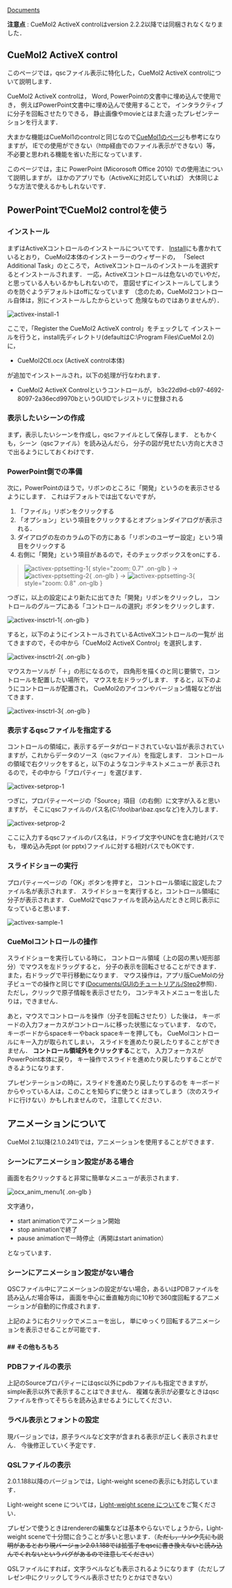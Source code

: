 [Documents](../../Documents)

**注意点**
:   CueMol2 ActiveX controlはversion 2.2.2以降では同梱されなくなりました．


## CueMol2 ActiveX control
このページでは，qscファイル表示に特化した，CueMol2 ActiveX controlについて説明します．

CueMol2 ActiveX controlは，
Word, PowerPointの文書中に埋め込んで使用でき，
例えばPowerPoint文書中に埋め込んで使用することで，
インタラクティブに分子を回転させたりできる，
静止画像やmovieとはまた違ったプレゼンテーションを行えます．

大まかな機能はCueMol1のcontrolと同じなので[CueMol1のページ](../../Documents/ActiveX)も参考になりますが，
IEでの使用ができない（http経由でのファイル表示ができない）等，
不必要と思われる機能を省いた形になっています．

このページでは，主に
PowerPoint (Micorosoft Office 2010)
での使用法について説明しますが，
ほかのアプリでも（ActiveXに対応していれば）
大体同じような方法で使えるかもしれないです．

## PowerPointでCueMol2 controlを使う

### インストール
まずはActiveXコントロールのインストールについてです．
[Install](../../Install)にも書かれているとおり，
CueMol2本体のインストーラーのウィザードの，
「Select Additional Task」のところで，
ActiveXコントロールのインストールを選択するとインストールされます．
一応，ActiveXコントロールは危ないのでいやだ，
と思っている人もいるかもしれないので，
意図せずにインストールしてしまうのを防ぐようデフォルトはoffになっています
（念のため，CueMol2コントロール自体は，別にインストールしたからといって
危険なものではありませんが）．


![activex-install-1](../../assets/images/cuemol2/CueMol2Ctl_ocx/activex-install-1.png)


ここで，「Register the CueMol2 ActiveX control」をチェックして
インストールを行うと，install先ディレクトリ(defaultはC:\Program Files\CueMol 2.0\)に，
*  CueMol2Ctl.ocx (ActiveX control本体)

が追加でインストールされ，以下の処理が行なわれます．

*  CueMol2 ActiveX Controlというコントロールが，
b3c22d9d-cb97-4692-8097-2a36ecd9970bというGUIDでレジストリに登録される

### 表示したいシーンの作成
まず，表示したいシーンを作成し，qscファイルとして保存します．
ともかくも，シーン（qscファイル）を読み込んだら，
分子の図が見せたい方向と大きさで出るようにしておくわけです．

### PowerPoint側での準備
次に，PowerPointのほうで，リボンのところに「開発」というのを表示させるようにします．
これはデフォルトでは出てないですが，
1.  「ファイル」リボンをクリックする
1.  「オプション」という項目をクリックするとオプションダイアログが表示される．
1.  ダイアログの左のカラムの下の方にある「リボンのユーザー設定」という項目をクリックする
1.  右側に「開発」という項目があるので，そのチェックボックスをonにする．


> ![activex-pptsetting-1](../../assets/images/cuemol2/CueMol2Ctl_ocx/activex-pptsetting-1.png){ style="zoom: 0.7" .on-glb } → ![activex-pptsetting-2](../../assets/images/cuemol2/CueMol2Ctl_ocx/activex-pptsetting-2.png){ .on-glb }  → ![activex-pptsetting-3](../../assets/images/cuemol2/CueMol2Ctl_ocx/activex-pptsetting-3.png){ style="zoom: 0.8" .on-glb } 

つぎに，以上の設定により新たに出てきた「開発」リボンをクリックし，
コントロールのグループにある「コントロールの選択」ボタンをクリックします．


![activex-insctrl-1](../../assets/images/cuemol2/CueMol2Ctl_ocx/activex-insctrl-1.png){ .on-glb }


すると，以下のようにインストールされているActiveXコントロールの一覧が
出てきますので，その中から「CueMol2 ActiveX Control」を選択します．


![activex-insctrl-2](../../assets/images/cuemol2/CueMol2Ctl_ocx/activex-insctrl-2.png){ .on-glb }


マウスカーソルが「＋」の形になるので，
四角形を描くのと同じ要領で，コントロールを配置したい場所で，
マウスを左ドラッグします．
すると，以下のようにコントロールが配置され，
CueMol2のアイコンやバージョン情報などが出てきます．


![activex-insctrl-3](../../assets/images/cuemol2/CueMol2Ctl_ocx/activex-insctrl-3.png){ .on-glb }


### 表示するqscファイルを指定する
コントロールの領域に，表示するデータがロードされていない旨が表示されていますが，これからデータのソース（qscファイル）を指定します．
コントロールの領域で右クリックをすると，以下のようなコンテキストメニューが
表示されるので，その中から「プロパティー」を選びます．


![activex-setprop-1](../../assets/images/cuemol2/CueMol2Ctl_ocx/activex-setprop-1.png)


つぎに，プロパティーページの「Source」項目（の右側）に文字が入ると思いますが，
そこにqscファイルのパス名(C:\foo\bar\baz.qscなど)を入力します．


![activex-setprop-2](../../assets/images/cuemol2/CueMol2Ctl_ocx/activex-setprop-2.png)


ここに入力するqscファイルのパス名は，ドライブ文字やUNCを含む絶対パスでも，
埋め込み先ppt (or pptx)ファイルに対する相対パスでもOKです．

### スライドショーの実行
プロパティーページの「OK」ボタンを押すと，
コントロール領域に設定したファイル名が表示されます．
スライドショーを実行すると，コントロール領域に分子が表示されます．
CueMol2でqscファイルを読み込んだときと同じ表示になっていると思います．


![activex-sample-1](../../assets/images/cuemol2/CueMol2Ctl_ocx/activex-sample-1.png)


### CueMolコントロールの操作
スライドショーを実行している時に，
コントロール領域（上の図の黒い矩形部分）でマウスを左ドラッグすると，
分子の表示を回転させることができます．
また，右ドラッグで平行移動になります．
マウス操作は，アプリ版CueMolの分子ビューでの操作と同じです([Documents/GUIのチュートリアル/Step2](../../Documents/GUIのチュートリアル/Step2)参照)．
ただし，クリックで原子情報を表示させたり，
コンテキストメニューを出したりは，できません．

あと，マウスでコントロールを操作（分子を回転させたり）した後は，
キーボードの入力フォーカスがコントロールに移った状態になっています．
なので，キーボードからspaceキーやback spaceキーを押しても，
CueMolコントロールにキー入力が取られてしまい，
スライドを進めたり戻したりすることができません．
**コントロール領域外をクリックする**ことで，
入力フォーカスがPowerPoint本体に戻り，
キー操作でスライドを進めたり戻したりすることができるようになります．

プレゼンテーションの時に，スライドを進めたり戻したりするのを
キーボードからやっている人は，このことを知らずに使うと
はまってしまう（次のスライドに行けない）かもしれませんので，
注意してください．

## アニメーションについて
CueMol 2.1以降(2.1.0.241)では，アニメーションを使用することができます．

### シーンにアニメーション設定がある場合
画面を右クリックすると非常に簡単なメニューが表示されます．

![ocx_anim_menu1](../../assets/images/cuemol2/CueMol2Ctl_ocx/ocx_anim_menu1.png){ .on-glb }


文字通り，
*  start animationでアニメーション開始
*  stop animationで終了
*  pause animationで一時停止（再開はstart animation）

となっています．

### シーンにアニメーション設定がない場合
QSCファイル中にアニメーションの設定がない場合，あるいはPDBファイルを読み込んだ場合等は，
画面を中心に垂直軸方向に10秒で360度回転するアニメーションが自動的に作成されます．

上記のように右クリックでメニューを出し，
単にゆっくり回転するアニメーションを表示させることが可能です．

#### ## その他もろもろ

### PDBファイルの表示
上記のSourceプロパティーにはqsc以外にpdbファイルも指定できますが，
simple表示以外で表示することはできません．
複雑な表示が必要なときはqscファイルを作ってそちらを読み込ませるようにしてください．

### ラベル表示とフォントの設定
現バージョンでは，原子ラベルなど文字が含まれる表示が正しく表示されません．
今後修正していく予定です．

### QSLファイルの表示
2.0.1.188以降のバージョンでは，Light-weight sceneの表示にも対応しています．

Light-weight scene については，[Light-weight scene について](../../cuemol2/LightWeightScene)をご覧ください．

プレゼンで使うときはrendererの編集などは基本やらないでしょうから，Light-weight sceneで十分間に合うことが多いと思います．（~~ただし，リンク先にも説明があるとおり現バージョン2.0.1.188では拡張子をqscに書き換えないと読み込んでくれないというバグがあるので注意してください~~）

QSLファイルにすれば，文字ラベルなども表示されるようになります（ただしプレゼン中にクリックしてラベル表示させたりとかはできない）